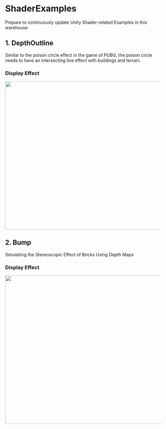 # ShaderExamples
Prepare to continuously update Unity Shader-related Examples in this warehouse

## 1. DepthOutline
Similar to the poison circle effect in the game of PUBG, the poison circle needs to have an intersecting line effect with buildings and terrain.
### Display Effect
  <img style="width:800px;height:480px;" src="https://github.com/idncfun/ShaderExamples/assets/6869684/28d9ad6b-3cfc-4da0-bb85-1efeda317741">
  
  
## 2. Bump
Simulating the Stereoscopic Effect of Bricks Using Depth Maps
### Display Effect
  <img style="width:800px;height:480px;" src="[https://github.com/idncfun/ShaderExamples/assets/6869684/28d9ad6b-3cfc-4da0-bb85-1efeda317741](https://github.com/idncfun/UnityShaderExamples/assets/6869684/ce8c8267-ff37-4105-ad36-5cdf335aa303)">
